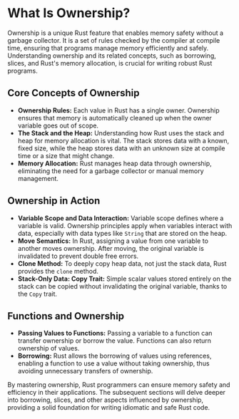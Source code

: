 # What Is Ownership?

Ownership is a unique Rust feature that enables memory safety without a garbage collector. It is a set of rules checked by the compiler at compile time, ensuring that programs manage memory efficiently and safely. Understanding ownership and its related concepts, such as borrowing, slices, and Rust's memory allocation, is crucial for writing robust Rust programs.

## Core Concepts of Ownership

- **Ownership Rules:** Each value in Rust has a single owner. Ownership ensures that memory is automatically cleaned up when the owner variable goes out of scope.
- **The Stack and the Heap:** Understanding how Rust uses the stack and heap for memory allocation is vital. The stack stores data with a known, fixed size, while the heap stores data with an unknown size at compile time or a size that might change.
- **Memory Allocation:** Rust manages heap data through ownership, eliminating the need for a garbage collector or manual memory management.

## Ownership in Action

- **Variable Scope and Data Interaction:** Variable scope defines where a variable is valid. Ownership principles apply when variables interact with data, especially with data types like `String` that are stored on the heap.
- **Move Semantics:** In Rust, assigning a value from one variable to another moves ownership. After moving, the original variable is invalidated to prevent double free errors.
- **Clone Method:** To deeply copy heap data, not just the stack data, Rust provides the `clone` method.
- **Stack-Only Data: Copy Trait:** Simple scalar values stored entirely on the stack can be copied without invalidating the original variable, thanks to the `Copy` trait.

## Functions and Ownership

- **Passing Values to Functions:** Passing a variable to a function can transfer ownership or borrow the value. Functions can also return ownership of values.
- **Borrowing:** Rust allows the borrowing of values using references, enabling a function to use a value without taking ownership, thus avoiding unnecessary transfers of ownership.

By mastering ownership, Rust programmers can ensure memory safety and efficiency in their applications. The subsequent sections will delve deeper into borrowing, slices, and other aspects influenced by ownership, providing a solid foundation for writing idiomatic and safe Rust code.